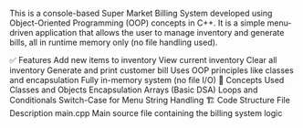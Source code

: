 This is a console-based Super Market Billing System developed using Object-Oriented Programming (OOP) concepts in C++. It is a simple menu-driven application that allows the user to manage inventory and generate bills, all in runtime memory only (no file handling used).

✅ Features
Add new items to inventory
View current inventory
Clear all inventory
Generate and print customer bill
Uses OOP principles like classes and encapsulation
Fully in-memory system (no file I/O)
🧠 Concepts Used
Classes and Objects
Encapsulation
Arrays (Basic DSA)
Loops and Conditionals
Switch-Case for Menu
String Handling
🏗️ Code Structure
File	Description
main.cpp	Main source file containing the billing system logic
